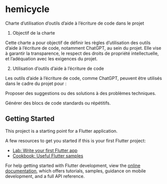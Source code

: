 # hemicycle

Charte d’utilisation d’outils d’aide à l’écriture de code dans le projet

1. Objectif de la charte

Cette charte a pour objectif de définir les règles d’utilisation des outils d’aide à l’écriture de code, notamment ChatGPT, au sein du projet. Elle vise à garantir la transparence, le respect des droits de propriété intellectuelle, et l’adéquation avec les exigences du projet.

2. Utilisation d’outils d’aide à l’écriture de code

Les outils d’aide à l’écriture de code, comme ChatGPT, peuvent être utilisés dans le cadre du projet pour :

Proposer des suggestions ou des solutions à des problèmes techniques.

Générer des blocs de code standards ou répétitifs.



## Getting Started

This project is a starting point for a Flutter application.

A few resources to get you started if this is your first Flutter project:

- [Lab: Write your first Flutter app](https://docs.flutter.dev/get-started/codelab)
- [Cookbook: Useful Flutter samples](https://docs.flutter.dev/cookbook)

For help getting started with Flutter development, view the
[online documentation](https://docs.flutter.dev/), which offers tutorials,
samples, guidance on mobile development, and a full API reference.
